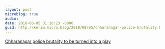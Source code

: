 ```yaml
---
layout: post
microblog: true
audio: 
date: 2018-08-05 01:18:23 -0800
guid: http://kerim.micro.blog/2018/08/05/chharanagar-police-brutality.html
---
```

[Chharanagar police brutality to be turned into a play](https://mumbaimirror.indiatimes.com/others/sunday-read/that-night-of-26-july/articleshow/65275853.cms)
